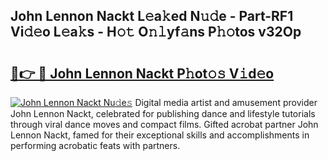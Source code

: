 ## John Lennon Nackt L𝚎a𝚔ed N𝚞𝚍e - Part-RF1 Vi𝚍𝚎o L𝚎a𝚔s - H𝚘𝚝 O𝚗𝚕yf𝚊ns P𝚑𝚘tos v32Op

# <h2><a href="http://kf1320.oniu.top/?m=John+Lennon+Nackt">🔗👉 🔴 John Lennon Nackt P𝚑ot𝚘𝚜 V𝚒d𝚎o</a></h2>

[![John Lennon Nackt Nu𝚍e𝚜](https://i.imgur.com/0qMVB7G.gif)](http://kf1320.oniu.top/?m=John+Lennon+Nackt)
Digital media artist and amusement provider John Lennon Nackt, celebrated for publishing dance and lifestyle tutorials through viral dance moves and compact films. Gifted acrobat partner John Lennon Nackt, famed for their exceptional skills and accomplishments in performing acrobatic feats with partners.  
